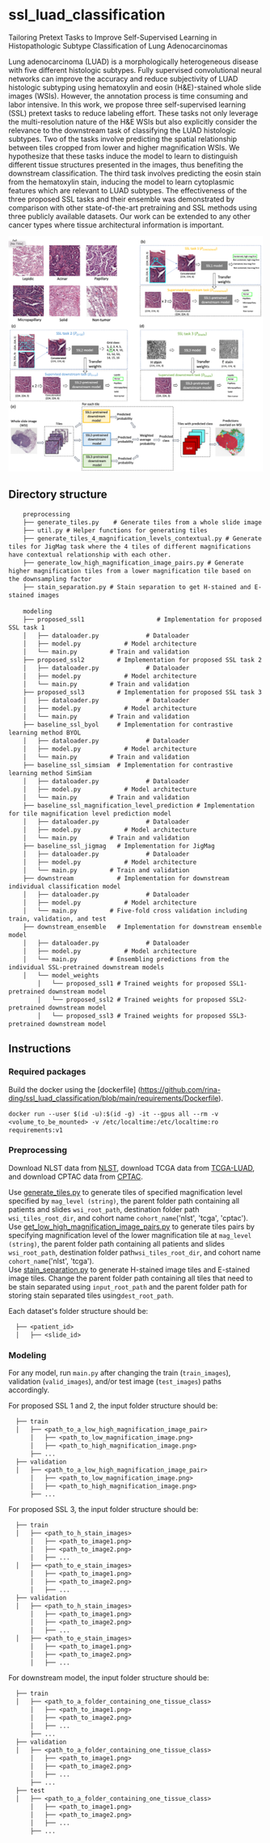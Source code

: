 # ssl_luad_classification
Tailoring Pretext Tasks to Improve Self-Supervised Learning in Histopathologic Subtype Classification of Lung Adenocarcinomas

Lung adenocarcinoma (LUAD) is a morphologically heterogeneous disease with five different histologic subtypes. Fully supervised convolutional neural networks can improve the accuracy and reduce subjectivity of LUAD histologic subtyping using hematoxylin and eosin (H&E)-stained whole slide images (WSIs). However, the annotation process is time consuming and labor intensive. In this work, we propose three self-supervised learning (SSL) pretext tasks to reduce labeling effort. These tasks not only leverage the multi-resolution nature of the H&E WSIs but also explicitly consider the relevance to the downstream task of classifying the LUAD histologic subtypes. Two of the tasks involve predicting the spatial relationship between tiles cropped from lower and higher magnification WSIs. We hypothesize that these tasks induce the model to learn to distinguish different tissue structures presented in the images, thus benefiting the downstream classification. The third task involves predicting the eosin stain from the hematoxylin stain, inducing the model to learn cytoplasmic features which are relevant to LUAD subtypes. The effectiveness of the three proposed SSL tasks and their ensemble was demonstrated by comparison with other state-of-the-art pretraining and SSL methods using three publicly available datasets. Our work can be extended to any other cancer types where tissue architectural information is important.

![overview](overview.png)

## Directory structure
```
    preprocessing
    ├── generate_tiles.py    # Generate tiles from a whole slide image      
    ├── util.py # Helper functions for generating tiles          
    ├── generate_tiles_4_magnification_levels_contextual.py # Generate tiles for JigMag task where the 4 tiles of different magnifications have contextual relationship with each other.  
    ├── generate_low_high_magnification_image_pairs.py # Generate higher magnification tiles from a lower magnification tile based on the downsampling factor
    ├── stain_separation.py # Stain separation to get H-stained and E-stained images 

    modeling
    ├── proposed_ssl1                    # Implementation for proposed SSL task 1
    │   ├── dataloader.py             # Dataloader
    │   ├── model.py            # Model architecture
    │   └── main.py         # Train and validation
    ├── proposed_ssl2         # Implementation for proposed SSL task 2
    │   ├── dataloader.py             # Dataloader
    │   ├── model.py            # Model architecture
    │   └── main.py         # Train and validation
    ├── proposed_ssl3         # Implementation for proposed SSL task 3
    │   ├── dataloader.py             # Dataloader
    │   ├── model.py            # Model architecture
    │   └── main.py         # Train and validation       
    ├── baseline_ssl_byol     # Implementation for contrastive learning method BYOL
    │   ├── dataloader.py             # Dataloader
    │   ├── model.py            # Model architecture
    │   └── main.py         # Train and validation
    ├── baseline_ssl_simsiam  # Implementation for contrastive learning method SimSiam
    │   ├── dataloader.py             # Dataloader
    │   ├── model.py            # Model architecture
    │   └── main.py         # Train and validation
    ├── baseline_ssl_magnification_level_prediction # Implementation for tile magnification level prediction model
    │   ├── dataloader.py             # Dataloader
    │   ├── model.py            # Model architecture
    │   └── main.py         # Train and validation
    ├── baseline_ssl_jigmag   # Implementation for JigMag
    │   ├── dataloader.py             # Dataloader
    │   ├── model.py            # Model architecture
    │   └── main.py         # Train and validation
    ├── downstream            # Implementation for downstream individual classification model
    │   ├── dataloader.py             # Dataloader
    │   ├── model.py            # Model architecture
    │   └── main.py         # Five-fold cross validation including train, validation, and test
    ├── downstream_ensemble   # Implementation for downstream ensemble model
    │   ├── dataloader.py             # Dataloader
    │   ├── model.py            # Model architecture
    │   └── main.py         # Ensembling predictions from the individual SSL-pretrained downstream models
    │   └── model_weights
        │   └── proposed_ssl1 # Trained weights for proposed SSL1-pretrained downstream model
        │   └── proposed_ssl2 # Trained weights for proposed SSL2-pretrained downstream model
        │   └── proposed_ssl3 # Trained weights for proposed SSL3-pretrained downstream model
```
## Instructions 
### Required packages
Build the docker using the [dockerfile] (https://github.com/rina-ding/ssl_luad_classification/blob/main/requirements/Dockerfile).
```
docker run --user $(id -u):$(id -g) -it --gpus all --rm -v <volume_to_be_mounted> -v /etc/localtime:/etc/localtime:ro requirements:v1
```

### Preprocessing
Download NLST data from [NLST](https://wiki.cancerimagingarchive.net/display/NLST/NLST+Pathology), download TCGA data from [TCGA-LUAD](https://portal.gdc.cancer.gov/projects/TCGA-LUAD), and download CPTAC data from [CPTAC](https://wiki.cancerimagingarchive.net/pages/viewpage.action?pageId=33948253).

Use [generate_tiles.py](./preprocessing/generate_tiles.py) to generate tiles of specified magnification level specified by `mag_level (string)`, the parent folder path containing all patients and slides `wsi_root_path`, destination folder path `wsi_tiles_root_dir`, and cohort name `cohort_name`('nlst', 'tcga', 'cptac').  
Use [get_low_high_magnification_image_pairs.py](./preprocessing/get_low_high_magnification_image_pairs.py) to generate tiles pairs by specifying magnification level of the lower magnification tile at `mag_level (string)`, the parent folder path containing all patients and slides `wsi_root_path`, destination folder path`wsi_tiles_root_dir`, and cohort name `cohort_name`('nlst', 'tcga').  
Use [stain_separation.py](./preprocessing/stain_separation.py) to generate H-stained image tiles and E-stained image tiles. Change the parent folder path containing all tiles that need to be stain separated using `input_root_path` and the parent folder path for storing stain separated tiles using`dest_root_path`.

Each dataset's folder structure should be:
```
  ├── <patient_id>                   
  │   ├── <slide_id>   
```
### Modeling
For any model, run `main.py` after changing the train (`train_images`), validation (`valid_images`), and/or test image (`test_images`) paths accordingly.  

For proposed SSL 1 and 2, the input folder structure should be:

```
  ├── train                   
  │   ├── <path_to_a_low_high_magnification_image_pair>
      │   ├── <path_to_low_magnification_image.png>
      │   ├── <path_to_high_magnification_image.png>
      ├── ...
  ├── validation                  
  │   ├── <path_to_a_low_high_magnification_image_pair>
      │   ├── <path_to_low_magnification_image.png>
      │   ├── <path_to_high_magnification_image.png>
      ├── ...

```
For proposed SSL 3, the input folder structure should be:
```
  ├── train                   
  │   ├── <path_to_h_stain_images>
      │   ├── <path_to_image1.png>
      │   ├── <path_to_image2.png>
      │   ├── ...
  │   ├── <path_to_e_stain_images>
      │   ├── <path_to_image1.png>
      │   ├── <path_to_image2.png>
      │   ├── ...
  ├── validation       
  │   ├── <path_to_h_stain_images>
      │   ├── <path_to_image1.png>
      │   ├── <path_to_image2.png>
      │   ├── ...            
  │   ├── <path_to_e_stain_images>
      │   ├── <path_to_image1.png>
      │   ├── <path_to_image2.png>
      │   ├── ...
```
For downstream model, the input folder structure should be:
```
  ├── train                   
  │   ├── <path_to_a_folder_containing_one_tissue_class>
      │   ├── <path_to_image1.png>
      │   ├── <path_to_image2.png>
      │   ├── ...
      ├── ...
  ├── validation       
  │   ├── <path_to_a_folder_containing_one_tissue_class>
      │   ├── <path_to_image1.png>
      │   ├── <path_to_image2.png>
      │   ├── ...    
      ├── ...        
  ├── test      
  │   ├── <path_to_a_folder_containing_one_tissue_class>
      │   ├── <path_to_image1.png>
      │   ├── <path_to_image2.png>
      │   ├── ... 
      ├── ...         
```





